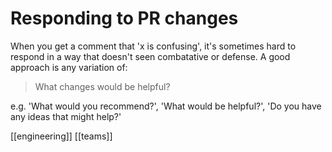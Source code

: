 # Responding to PR changes

When you get a comment that 'x is confusing', it's sometimes hard to respond in a way that doesn't seen combatative or defense. A good approach is any variation of:

> What changes would be helpful?

e.g. 'What would you recommend?', 'What would be helpful?', 'Do you have any ideas that might help?'

[[engineering]]
[[teams]]
